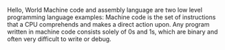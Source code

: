 Hello, World
Machine code and assembly language are two low level programming language examples: Machine code is the set of instructions that a CPU comprehends and makes a direct action upon. Any program written in machine code consists solely of 0s and 1s, which are binary and often very difficult to write or debug.
